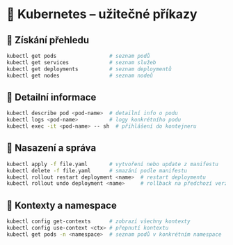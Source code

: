 
# 📘 Kubernetes – užitečné příkazy

## 🔹 Získání přehledu
```bash
kubectl get pods                 # seznam podů
kubectl get services             # seznam služeb
kubectl get deployments          # seznam deploymentů
kubectl get nodes                # seznam nodeů
````

## 🔹 Detailní informace

```bash
kubectl describe pod <pod-name>  # detailní info o podu
kubectl logs <pod-name>          # logy konkrétního podu
kubectl exec -it <pod-name> -- sh  # přihlášení do kontejneru
```

## 🔹 Nasazení a správa

```bash
kubectl apply -f file.yaml       # vytvoření nebo update z manifestu
kubectl delete -f file.yaml      # smazání podle manifestu
kubectl rollout restart deployment <name>  # restart deploymentu
kubectl rollout undo deployment <name>     # rollback na předchozí verzi
```

## 🔹 Kontexty a namespace

```bash
kubectl config get-contexts      # zobrazí všechny kontexty
kubectl config use-context <ctx> # přepnutí kontextu
kubectl get pods -n <namespace>  # seznam podů v konkrétním namespace
```


